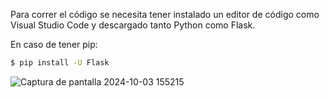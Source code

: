 Para correr el código se necesita tener instalado un editor de código como Visual Studio Code y descargado tanto Python como Flask.

En caso de tener pip:
```bash
$ pip install -U Flask
```

![Captura de pantalla 2024-10-03 155215](https://github.com/user-attachments/assets/1ba97b4d-6fda-4a41-8209-ce4d666068c2)
